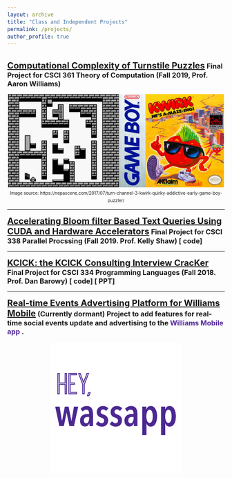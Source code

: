 ```yaml
---
layout: archive
title: "Class and Independent Projects"
permalink: /projects/
author_profile: true
---
```

<br/>
<a href="/files/Kang_Kwirks_Final.pdf" style="font-size:20px;font-weight:bold" >
Computational Complexity of Turnstile Puzzles</a>

<font size="3">
<b> Final Project for CSCI 361 Theory of Computation (Fall 2019, Prof. Aaron Williams)</b></font>

<p align="center">
<img src='/images/kwirk_image.jpeg' width='500'><br/>
<font size="1"> Image source: https://nepascene.com/2017/07/turn-channel-3-kwirk-quirky-addictive-early-game-boy-puzzler/</font> </p>

<hr/>

<a href="/files/338_final.pdf" style="font-size:20px;font-weight:bold" >
Accelerating Bloom filter Based Text Queries Using CUDA and Hardware Accelerators</a>

<font size="3">
<b> Final Project for CSCI 338 Parallel Procssing (Fall 2019. Prof. Kelly Shaw)
[<a href="https://github.com/joshuaminwookang/BloomOrBust.git"  style="text-decoration:none">
code</a>]
</b>
</font>

<hr/>

<a href="/files/kcick-lang.pdf" style="font-size:20px;font-weight:bold" >
KCICK: the KCICK Consulting Interview CracKer</a>

<font size="3">
<b> Final Project for CSCI 334 Programming Languages (Fall 2018. Prof. Dan Barowy)
[<a href="https://github.com/joshuaminwookang/kcick.git"  style="text-decoration:none">
code</a>]
[<a href="/files/334_final.pdf"  style="text-decoration:none">
PPT</a>]
</b>
</font>

<hr/>

<a href="https://github.com/joshuaminwookang/williams_wassapp.git" style="font-size:20px;font-weight:bold" >
Real-time Events Advertising Platform for Williams Mobile</a>

<font size="3">
<b> (Currently dormant) Project to add features for real-time social events update and advertising to the 
<a href="https://play.google.com/store/apps/details?id=com.williamsmobile" style="color:#512698;text-decoration:none"> Williams Mobile app </a>.
</b>

<p align="center">
<img src='/images/wassapp_icon.png' width='300'> </p>
</font>